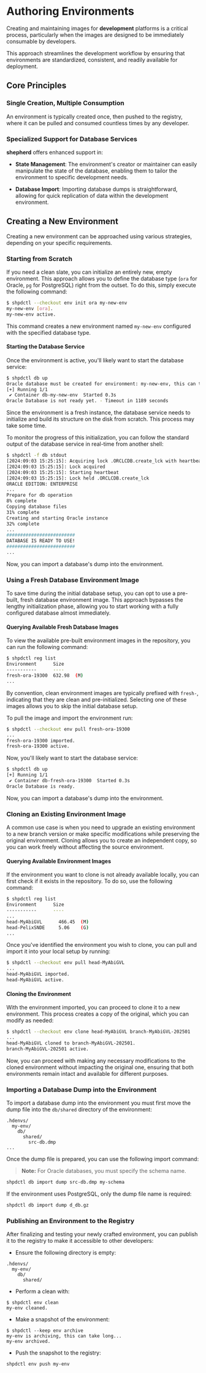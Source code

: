 # Authoring Environments

Creating and maintaining images for **development** platforms is a
critical process, particularly when the images are designed to be immediately
consumable by developers.

This approach streamlines the development workflow by ensuring that
environments are standardized, consistent, and readily available for
deployment.

## Core Principles

### Single Creation, Multiple Consumption

An environment is typically created once, then pushed to the registry,
where it can be pulled and consumed countless times by any developer.

### Specialized Support for Database Services

**shepherd** offers enhanced support in:

- **State Management**: The environment's creator or maintainer can easily
  manipulate the state of the database, enabling them to tailor the
  environment to specific development needs.

- **Database Import**: Importing database dumps is straightforward,
  allowing for quick replication of data within the development environment.

## Creating a New Environment

Creating a new environment can be approached using various strategies,
depending on your specific requirements.

### Starting from Scratch

If you need a clean slate, you can initialize an entirely new,
empty environment. This approach allows you to define the database type
(`ora` for Oracle, `pg` for PostgreSQL) right from the outset.
To do this, simply execute the following command:

```bash
$ shpdctl --checkout env init ora my-new-env
my-new-env [ora].
my-new-env active.
```

This command creates a new environment named `my-new-env`
configured with the specified database type.

#### Starting the Database Service

Once the environment is active, you'll likely want to start the database service:

```bash
$ shpdctl db up
Oracle database must be created for environment: my-new-env, this can take long...
[+] Running 1/1
 ✔ Container db-my-new-env  Started 0.3s
Oracle Database is not ready yet. - Timeout in 1189 seconds
```

Since the environment is a fresh instance, the database service needs to
initialize and build its structure on the disk from scratch.
This process may take some time.

To monitor the progress of this initialization, you can follow the
standard output of the database service in real-time from another shell:

```bash
$ shpdctl -f db stdout
[2024:09:03 15:25:15]: Acquiring lock .ORCLCDB.create_lck with heartbeat 30 secs
[2024:09:03 15:25:15]: Lock acquired
[2024:09:03 15:25:15]: Starting heartbeat
[2024:09:03 15:25:15]: Lock held .ORCLCDB.create_lck
ORACLE EDITION: ENTERPRISE
...
Prepare for db operation
8% complete
Copying database files
31% complete
Creating and starting Oracle instance
32% complete
...
#########################
DATABASE IS READY TO USE!
#########################
...
```

Now, you can import a database's dump into the environment.

### Using a Fresh Database Environment Image

To save time during the initial database setup, you can opt to use
a pre-built, fresh database environment image.
This approach bypasses the lengthy initialization phase,
allowing you to start working with a fully configured database
almost immediately.

#### Querying Available Fresh Database Images

To view the available pre-built environment images in the repository,
you can run the following command:

```bash
$ shpdctl reg list
Environment      Size
-----------      ----
fresh-ora-19300  632.98  (M)
...
```

By convention, clean environment images are typically prefixed
with `fresh-`, indicating that they are clean and pre-initialized.
Selecting one of these images allows you to skip the initial database
setup.

To pull the image and import the environment run:

```bash
$ shpdctl --checkout env pull fresh-ora-19300
...
fresh-ora-19300 imported.
fresh-ora-19300 active.
```

Now, you'll likely want to start the database service:

```bash
$ shpdctl db up
[+] Running 1/1
 ✔ Container db-fresh-ora-19300  Started 0.3s
Oracle Database is ready.
```

Now, you can import a database's dump into the environment.

### Cloning an Existing Environment Image

A common use case is when you need to upgrade an existing environment
to a new branch version or make specific modifications while preserving
the original environment. Cloning allows you to create an independent copy,
so you can work freely without affecting the source environment.

#### Querying Available Environment Images

If the environment you want to clone is not already available locally,
you can first check if it exists in the repository.
To do so, use the following command:

```bash
$ shpdctl reg list
Environment      Size
-----------      ----
...
head-MyAbiGVL      466.45  (M)
head-PelixSNDE     5.06    (G)
...
```

Once you've identified the environment you wish to clone,
you can pull and import it into your local setup by running:

```bash
$ shpdctl --checkout env pull head-MyAbiGVL
...
head-MyAbiGVL imported.
head-MyAbiGVL active.
```

#### Cloning the Environment

With the environment imported, you can proceed to clone
it to a new environment. This process creates a copy of the original,
which you can modify as needed:

```bash
$ shpdctl --checkout env clone head-MyAbiGVL branch-MyAbiGVL-202501
...
head-MyAbiGVL cloned to branch-MyAbiGVL-202501.
branch-MyAbiGVL-202501 active.
```

Now, you can proceed with making any necessary modifications to the
cloned environment without impacting the original one,
ensuring that both environments remain intact and available for
different purposes.

### Importing a Database Dump into the Environment

To import a database dump into the environment you must first move the
dump file into the `db/shared` directory of the environment:

```text
.hdenvs/
  my-env/
    db/
      shared/
        src-db.dmp
...
```

Once the dump file is prepared, you can use the following import command:

> **Note:** For Oracle databases, you must specify the schema name.

```bash
shpdctl db import dump src-db.dmp my-schema
```

If the environment uses PostgreSQL, only the dump file name is required:

```bash
shpdctl db import dump d_db.gz
```

### Publishing an Environment to the Registry

After finalizing and testing your newly crafted environment,
you can publish it to the registry to make it accessible to
other developers:

- Ensure the following directory is empty:

```text
.hdenvs/
  my-env/
    db/
      shared/
```

- Perform a clean with:

```shell
$ shpdctl env clean
my-env cleaned.
```

- Make a snapshot of the environment:

```shell
$ shpdctl --keep env archive
my-env is archiving, this can take long...
my-env archived.
```

- Push the snapshot to the registry:

```shell
shpdctl env push my-env
```

